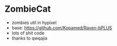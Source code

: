 # ZombieCat 
- zombies util in hypixel
- base: https://github.com/Kopamed/Raven-bPLUS
- lots of shit code
- thanks to qwqajia